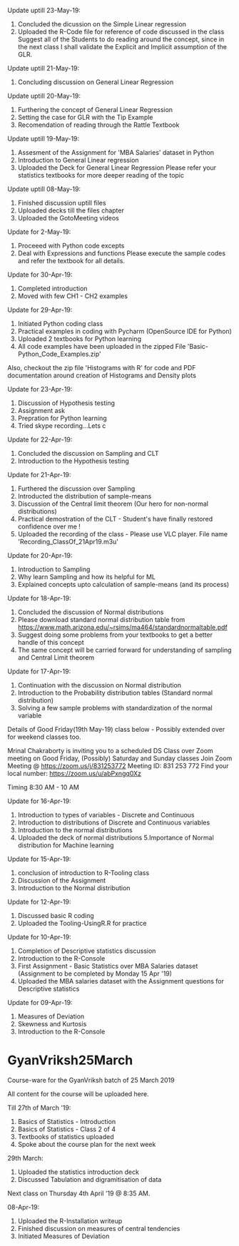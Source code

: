 Update uptill 23-May-19:
1. Concluded the dicussion on the Simple Linear regression
2. Uploaded the R-Code file for reference of code discussed in the class
Suggest all of the Students to do reading around the concept, since in the next class I shall validate the Explicit and Implicit assumption of the GLR.

Update uptill 21-May-19:
1. Concluding discussion on General Linear Regression

Update uptill 20-May-19:
1. Furthering the concept of General Linear Regression
2. Setting the case for GLR with the Tip Example
3. Recomendation of reading through the Rattle Textbook


Update uptill 19-May-19:
1. Assesment of the Assignment for 'MBA Salaries' dataset in Python
2. Introduction to General Linear regression
3. Uploaded the Deck for General Linear Regression
Please refer your statistics textbooks for more deeper reading of the topic


Update uptill 08-May-19:
1. Finished discussion uptill files
2. Uploaded decks till the files chapter
3. Uploaded the GotoMeeting videos

Update for 2-May-19:
1. Proceeed with Python code excepts
2. Deal with Expressions and functions
Please execute the sample codes and refer the textbook for all details.

Update for 30-Apr-19:
1. Completed introduction
2. Moved with few CH1 - CH2 examples

Update for 29-Apr-19:
1. Initiated Python coding class
2. Practical examples in coding with Pycharm (OpenSource IDE for Python)
3. Uploaded 2 textbooks for Python learning
4. All code examples have been uploaded in the zipped File 'Basic-Python_Code_Examples.zip'

Also, checkout the zip file 'Histograms with R' for code and PDF documentation around creation of Histograms
and Density plots

Update for 23-Apr-19:
1. Discussion of Hypothesis testing
2. Assignment ask
3. Prepration for Python learning
4. Tried skype recording...Lets c

Update for 22-Apr-19:
1. Concluded the discussion on Sampling and CLT
2. Introduction to the Hypothesis testing

Update for 21-Apr-19:
1. Furthered the discussion over Sampling 
2. Introducted the distribution of sample-means
3. Discussion of the Central limit theorem (Our hero for non-normal distributions)
4. Practical demostration of the CLT - Student's have finally restored confidence over me !
5. Uploaded the recording of the class - Please use VLC player. File name 'Recording_ClassOf_21Apr19.m3u'

Update for 20-Apr-19:
1. Introduction to Sampling
2. Why learn Sampling and how its helpful for ML
3. Explained concepts upto calculation of sample-means (and its process)

Update for 18-Apr-19:
1. Concluded the discussion of Normal distributions
2. Please download standard normal distribution table from https://www.math.arizona.edu/~rsims/ma464/standardnormaltable.pdf
3. Suggest doing some problems from your textbooks to get a better handle of this concept
4. The same concept will be carried forward for understanding of sampling and Central Limit theorem

Update for 17-Apr-19:
1. Continuation with the discussion on Normal distribution
2. Introduction to the Probability distribution tables (Standard normal distribution)
3. Solving a few sample problems with standardization of the normal variable

Details of Good Friday(19th May-19) class below - Possibly extended over for weekend classes too.

Mrinal Chakraborty is inviting you to a scheduled DS Class over Zoom meeting on Good Friday, (Possibly) Saturday and Sunday classes 
Join Zoom Meeting @ https://zoom.us/j/831253772 
Meeting ID: 831 253 772 
Find your local number: https://zoom.us/u/abPxngq0Xz 

Timing 8:30 AM - 10 AM 

Update for 16-Apr-19:
1. Introduction to types of variables - Discrete and Continuous
2. Introduction to distributions of Discrete and Continuous variables 
3. Introduction to the normal distributions
4. Uploaded the deck of normal distributions
5.Importance of Normal distribution for Machine learning

Update for 15-Apr-19:
1. conclusion of introduction to R-Tooling class
2. Discussion of the Assignment
3. Introduction to the Normal distribution

Update for 12-Apr-19:
1. Discussed basic R coding
2. Uploaded the Tooling-UsingR.R for practice

Update for 10-Apr-19:
1. Completion of Descriptive statistics discussion
2. Introduction to the R-Console
3. First Assignment - Basic Statistics over MBA Salaries dataset
   (Assignment to be completed by Monday 15 Apr '19)
4. Uploaded the MBA salaries dataset with the Assignment questions for Descriptive statistics

Update for 09-Apr-19:
1. Measures of Deviation
2. Skewness and Kurtosis
3. Introduction to the R-Console

# GyanVriksh25March
Course-ware for the GyanVriksh batch of 25 March 2019

All content for the course will be uploaded here.

Till 27th of March '19:
1. Basics of Statistics - Introduction
2. Basics of Statistics - Class 2 of 4
3. Textbooks of statistics uploaded
4. Spoke about the course plan for the next week

29th March:
1. Uploaded the statistics introduction deck
2. Discussed Tabulation and digramitisation of data

Next class on Thursday 4th April '19 @ 8:35 AM.

08-Apr-19:
1. Uploaded the R-Installation writeup
2. Finished discussion on measures of central tendencies
3. Initiated Measures of Deviation



